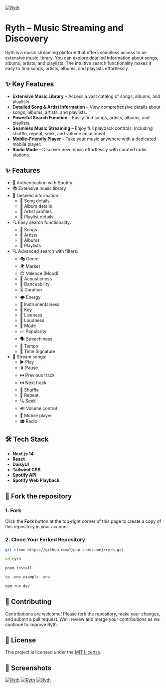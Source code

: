[![Ryth](https://fachryafrz.com/projects/ryth/home.png)](https://ryth.vercel.app)

# Ryth – Music Streaming and Discovery

Ryth is a music streaming platform that offers seamless access to an extensive music library. You can explore detailed information about songs, albums, artists, and playlists. The intuitive search functionality makes it easy to find songs, artists, albums, and playlists effortlessly.

## ✨ Key Features

- **Extensive Music Library** – Access a vast catalog of songs, albums, and playlists.
- **Detailed Song & Artist Information** – View comprehensive details about songs, albums, artists, and playlists.
- **Powerful Search Function** – Easily find songs, artists, albums, and playlists.
- **Seamless Music Streaming** – Enjoy full playback controls, including shuffle, repeat, seek, and volume adjustment.
- **Mobile-Friendly Player** – Take your music anywhere with a dedicated mobile player.
- **Radio Mode** – Discover new music effortlessly with curated radio stations.

## ✨ Features

- 🔑 Authentication with Spotify
- 📚 Extensive music library
- 📝 Detailed information:
  - 🎵 Song details
  - 📔 Album details
  - 👥 Artist profiles
  - 📃 Playlist details
- 🔍 Easy search functionality:
  - 🎵 Songs
  - 👥 Artists
  - 📔 Albums
  - 📃 Playlists
- 🔍 Advanced search with filters:
  - 🎭 Genre
  - 🌍 Market
  - 😊 Valence (Mood)
  - 🎸 Acousticness
  - 💃 Danceability
  - ⏳ Duration
  - 🌩️ Energy
  - 🎻 Instrumentalness
  - 🎹 Key
  - 🎤 Liveness
  - 📢 Loudness
  - 🔀 Mode
  - 📈 Popularity
  - 🗣️ Speechiness
  - 🎵 Tempo
  - 📏 Time Signature
- 🎵 Stream songs:
  - ▶️ Play
  - ⏸️ Pause
  - ⏮️ Previous track
  - ⏭️ Next track
  - 🔀 Shuffle
  - 🔁 Repeat
  - 🔍 Seek
  - 🔊 Volume control
  - 📱 Mobile player
  - 📻 Radio

## 🛠️ Tech Stack

- **Next.js 14**
- **React**
- **DaisyUI**
- **Tailwind CSS**
- **Spotify API**
- **Spotify Web Playback**

## 🚀 Fork the repository

### 1. Fork

Click the **Fork** button at the top-right corner of this page to create a copy of this repository in your account.

### 2. Clone Your Forked Repository

```sh
git clone https://github.com/{your-username}/ryth.git

cd ryth

pnpm install

cp .env.example .env

npm run dev
```

## 🤝 Contributing

Contributions are welcome! Please fork the repository, make your changes, and submit a pull request. We'll review and merge your contributions as we continue to improve Ryth.

## 📜 License

This project is licensed under the [MIT License](LICENSE).

## 📸 Screenshots

[![Ryth](https://fachryafrz.com/projects/ryth/details.png)](https://ryth.vercel.app)
[![Ryth](https://fachryafrz.com/projects/ryth/mobile.png)](https://ryth.vercel.app)
[![Ryth](https://fachryafrz.com/projects/ryth/filters.png)](https://ryth.vercel.app)
